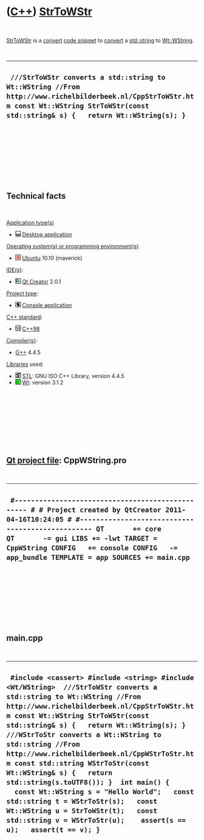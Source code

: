 
 

 

 

 

 

([C++](Cpp.md)) [StrToWStr](CppStrToWStr.md)
==============================================

 

[StrToWStr](CppStrToWStr.md) is a [convert](CppConvert.md) [code
snippet](CppCodeSnippets.md) to [convert](CppConvert.md) a
[std::string](CppString.md) to [Wt::WString](CppWString.md).

 

  ---------------------------------------------------------------------------------------------------------------------------------------------------------------------------------------------
  ` ///StrToWStr converts a std::string to Wt::WString //From http://www.richelbilderbeek.nl/CppStrToWStr.htm const Wt::WString StrToWStr(const std::string& s) {   return Wt::WString(s); }`
  ---------------------------------------------------------------------------------------------------------------------------------------------------------------------------------------------

 

 

 

 

 

Technical facts
---------------

 

[Application type(s)](CppApplication.md)

-   ![Desktop](PicDesktop.png) [Desktop
    application](CppDesktopApplication.md)

[Operating system(s) or programming environment(s)](CppOs.md)

-   ![Ubuntu](PicUbuntu.png) [Ubuntu](CppUbuntu.md) 10.10 (maverick)

[IDE(s)](CppIde.md):

-   ![Qt Creator](PicQtCreator.png) [Qt Creator](CppQtCreator.md) 2.0.1

[Project type](CppQtProjectType.md):

-   ![console](PicConsole.png) [Console
    application](CppConsoleApplication.md)

[C++ standard](CppStandard.md):

-   ![C++98](PicCpp98.png) [C++98](Cpp98.md)

[Compiler(s)](CppCompiler.md):

-   [G++](CppGpp.md) 4.4.5

[Libraries](CppLibrary.md) used:

-   ![STL](PicStl.png) [STL](CppStl.md): GNU ISO C++ Library, version
    4.4.5
-   ![Wt](PicWt.png) [Wt](CppWt.md): version 3.1.2

 

 

 

 

 

[Qt project file](CppQtProjectFile.md): CppWString.pro
-------------------------------------------------------

 

  -----------------------------------------------------------------------------------------------------------------------------------------------------------------------------------------------------------------------------------------------------------------------------------------------------------------
  ` #------------------------------------------------- # # Project created by QtCreator 2011-04-16T10:24:05 # #------------------------------------------------- QT       += core QT       -= gui LIBS += -lwt TARGET = CppWString CONFIG   += console CONFIG   -= app_bundle TEMPLATE = app SOURCES += main.cpp`
  -----------------------------------------------------------------------------------------------------------------------------------------------------------------------------------------------------------------------------------------------------------------------------------------------------------------

 

 

 

 

 

main.cpp
--------

 

  --------------------------------------------------------------------------------------------------------------------------------------------------------------------------------------------------------------------------------------------------------------------------------------------------------------------------------------------------------------------------------------------------------------------------------------------------------------------------------------------------------------------------------------------------------------------------------------------------------------------------------------------------------------------------
  ` #include <cassert> #include <string> #include <Wt/WString>  ///StrToWStr converts a std::string to Wt::WString //From http://www.richelbilderbeek.nl/CppStrToWStr.htm const Wt::WString StrToWStr(const std::string& s) {   return Wt::WString(s); }  ///WStrToStr converts a Wt::WString to std::string //From http://www.richelbilderbeek.nl/CppWStrToStr.htm const std::string WStrToStr(const Wt::WString& s) {   return std::string(s.toUTF8()); }  int main() {   const Wt::WString s = "Hello World";   const std::string t = WStrToStr(s);   const Wt::WString u = StrToWStr(t);   const std::string v = WStrToStr(u);    assert(s == u);   assert(t == v); }`
  --------------------------------------------------------------------------------------------------------------------------------------------------------------------------------------------------------------------------------------------------------------------------------------------------------------------------------------------------------------------------------------------------------------------------------------------------------------------------------------------------------------------------------------------------------------------------------------------------------------------------------------------------------------------------

 

 

 

 

 

 

